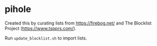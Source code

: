 # pihole
Created this by curating lists from https://firebog.net/ and The Blocklist Project (https://www.tspprs.com/).

Run `update_blocklist.sh` to import lists.

